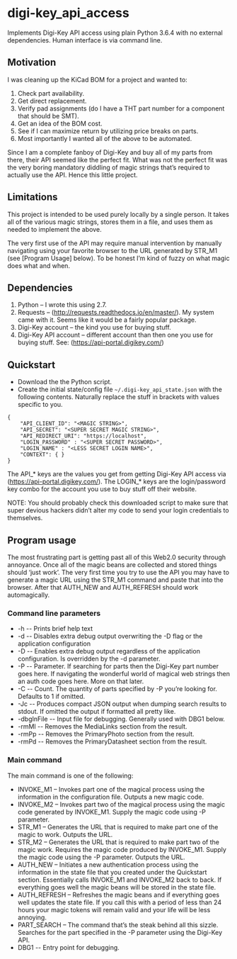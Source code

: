# digi-key_api_access
Implements Digi-Key API access using plain Python 3.6.4 with no external dependencies.  Human interface is via command line.

## Motivation
I was cleaning up the KiCad BOM for a project and wanted to:
1. Check part availability.
1. Get direct replacement.
1. Verify pad assignments (do I have a THT part number for a component that should be SMT).
1. Get an idea of the BOM cost.
1. See if I can maximize return by utilizing price breaks on parts.
1. Most importantly I wanted all of the above to be automated.

Since I am a complete fanboy of Digi-Key and buy all of my parts from there, their API seemed like the perfect fit.  What was not the perfect fit was the very boring mandatory diddling of magic strings that’s required to actually use the API.  Hence this little project.

## Limitations
This project is intended to be used purely locally by a single person.  It takes all of the various magic strings, stores them in a file, and uses them as needed to implement the above.

The very first use of the API may require manual intervention by manually navigating using your favorite browser to the URL generated by STR_M1 (see [Program Usage] below).  To be honest I’m kind of fuzzy on what magic does what and when.

## Dependencies
1. Python – I wrote this using 2.7. 
1. Requests – (http://requests.readthedocs.io/en/master/).  My system came with it.  Seems like it would be a fairly popular package.
1. Digi-Key account – the kind you use for buying stuff.
1. Digi-Key API account – different account than then one you use for buying stuff.  See: (https://api-portal.digikey.com/)

## Quickstart
+ Download the the Python script.
+ Create the initial state/config file `~/.digi-key_api_state.json` with the following contents.  Naturally replace the stuff in brackets with values specific to you.

```
{
 	"API_CLIENT_ID": "<MAGIC STRING>",
 	"API_SECRET": "<SUPER SECRET MAGIC STRING>",
 	"API_REDIRECT_URI": "https://localhost",
 	"LOGIN_PASSWORD" : "<SUPER SECRET PASSWORD>",
 	"LOGIN_NAME" : "<LESS SECRET LOGIN NAME>",
 	"CONTEXT": { }
}
```

The API_* keys are the values you get from getting Digi-Key API access via  (https://api-portal.digikey.com/).  The LOGIN_* keys are the login/password key combo for the account you use to buy stuff off their website.

NOTE: You should probably check this downloaded script to make sure that super devious hackers didn’t alter my code to send your login credentials to themselves.

## Program usage
The most frustrating part is getting past all of this Web2.0 security through annoyance.  Once all of the magic beans are collected and stored things should ‘just work’.  The very first time you try to use the API you may have to generate a magic URL using the STR_M1 command and paste that into the browser.  After that AUTH_NEW and AUTH_REFRESH should work automagically.

### Command line parameters
+ -h -- Prints  brief help text
+ -d -- Disables extra debug output overwriting the -D flag or the application configuration
+ -D -- Enables extra debug output regardless of the application configuration.  Is overridden by the -d parameter.
+ -P -- Parameter.  If searching for parts then the Digi-Key part number goes here.  If navigating the wonderful world of magical web strings then an auth code goes here.  More on that later.
+ -C -- Count.  The quantity of parts specified by -P you’re looking for.  Defaults to 1 if omitted.
+ -Jc -- Produces compact JSON output when dumping search results to stdout.  If omitted the output if formatted all pretty like.
+ -dbgInFile -- Input file for debugging.  Generally used with DBG1 below.
+ -rmMl -- Removes the MediaLinks section from the result.
+ -rmPp -- Removes the PrimaryPhoto section from the result.
+ -rmPd -- Removes the PrimaryDatasheet section from the result.

### Main command
The main command is one of the following:
+ INVOKE_M1 – Invokes part one of the magical process using the information in the configuration file.  Outputs a new magic code.
+ INVOKE_M2 – Invokes part two of the magical process using the magic code generated by INVOKE_M1.  Supply the magic code using -P parameter.
+ STR_M1 – Generates the URL that is required to make part one of the magic to work.  Outputs the URL.
+ STR_M2 – Generates the URL that is required to make part two of the magic work.  Requires the magic code produced by INVOKE_M1.  Supply the magic code using the -P parameter.  Outputs the URL.
+ AUTH_NEW – Initiates a new authentication process using the information in the state file that you created under the Quickstart section.  Essentially calls INVOKE_M1 and INVOKE_M2 back to back.  If everything goes well the magic beans will be stored in the state file.
+ AUTH_REFRESH – Refreshes the magic beans and if everything goes well updates the state file.  If you call this with a period of less than 24 hours your magic tokens will remain valid and your life will be less annoying.
+ PART_SEARCH – The command that’s the steak behind all this sizzle.  Searches for the part specified in the -P parameter using the Digi-Key API.
+ DBG1 -- Entry point for debugging.

